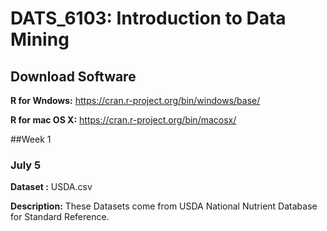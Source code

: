 # DATS_6103: Introduction to Data Mining

## Download Software

**R for Wndows:** https://cran.r-project.org/bin/windows/base/

**R for mac OS X:** https://cran.r-project.org/bin/macosx/

##Week 1
### July 5
**Dataset :** USDA.csv

**Description:** These Datasets come from USDA National Nutrient Database for Standard Reference.
